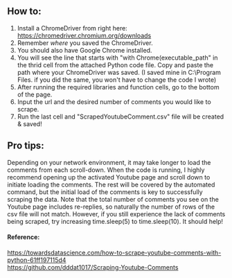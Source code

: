 ## How to:
1. Install a ChromeDriver from right here: https://chromedriver.chromium.org/downloads
2. Remember *where* you saved the ChromeDriver.
3. You should also have Google Chrome installed.
4. You will see the line that starts with "with Chrome(executable_path" in the thrid cell from the attached Python code file. Copy and paste the path where your ChromeDriver was saved. (I saved mine in C:\Program Files. if you did the same, you won't have to change the code I wrote)
5. After running the required libraries and function cells, go to the bottom of the page.
6. Input the url and the desired number of comments you would like to scrape.
7. Run the last cell and "ScrapedYoutubeComment.csv" file will be created & saved!

## Pro tips:
Depending on your network environment, it may take longer to load the comments from each scroll-down.
When the code is running, I highly recommend opening up the activated Youtube page and scroll down to initiate loading the comments. The rest will be covered by the automated command, but the initial load of the comments is key to successfully scraping the data. Note that the total number of comments you see on the Youtube page includes re-replies, so naturally the number of rows of the csv file will not match. However, if you still experience the lack of comments being scraped, try increasing time.sleep(5) to time.sleep(10). It should help!

#### Reference:
https://towardsdatascience.com/how-to-scrape-youtube-comments-with-python-61ff197115d4<br/>
https://github.com/dddat1017/Scraping-Youtube-Comments
